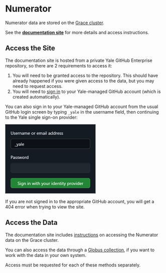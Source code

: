 # Numerator

Numerator data are stored on the [Grace cluster](https://docs.ycrc.yale.edu/clusters/grace/).

See the **[documentation site](https://silver-adventure-kgqjzk5.pages.github.io/)** for more details and access instructions.

## Access the Site

The documentation site is hosted from a private Yale GitHub Enterprise repository, so there are 2 requirements to access it:

1. You will need to be granted access to the repository. This should have already happened if you were given access to the data, but you may need to request access.
2. You will need to [sign in](https://github.com/enterprises/yale/sso) to your Yale-managed GitHub account (which is created automatically).

You can also sign in to your Yale-managed GitHub account from the usual GitHub login screen by typing `_yale` in the username field, then continuing to the Yale single sign-on provider:

![github enterprise login](assets/github_login.png)

If you are not signed in to the appropriate GitHub account, you will get a 404 error when trying to view the site.

## Access the Data

The documentation site includes [instructions](https://silver-adventure-kgqjzk5.pages.github.io/#access-data) on accessing the Numerator data on the Grace cluster.

You can also access the data through a [Globus collection](https://app.globus.org/file-manager?origin_id=bd63231e-1ee9-4b5a-ada7-652d9d8f8f47), if you want to work with the data in your own system.

Access must be requested for each of these methods separately.
